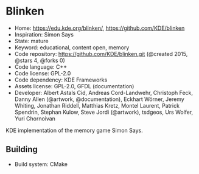 # Blinken

- Home: https://edu.kde.org/blinken/, https://github.com/KDE/blinken
- Inspiration: Simon Says
- State: mature
- Keyword: educational, content open, memory
- Code repository: https://github.com/KDE/blinken.git (@created 2015, @stars 4, @forks 0)
- Code language: C++
- Code license: GPL-2.0
- Code dependency: KDE Frameworks
- Assets license: GPL-2.0, GFDL (documentation)
- Developer: Albert Astals Cid, Andreas Cord-Landwehr, Christoph Feck, Danny Allen (@artwork, @documentation), Eckhart Wörner, Jeremy Whiting, Jonathan Riddell, Matthias Kretz, Montel Laurent, Patrick Spendrin, Stephan Kulow, Steve Jordi (@artwork), tsdgeos, Urs Wolfer, Yuri Chornoivan

KDE implementation of the memory game Simon Says.

## Building

- Build system: CMake
